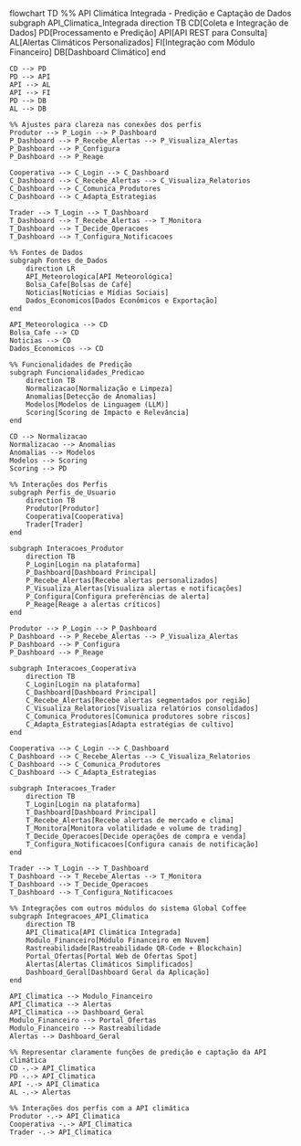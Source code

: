 flowchart TD
    %% API Climática Integrada - Predição e Captação de Dados
    subgraph API_Climatica_Integrada
        direction TB
        CD[Coleta e Integração de Dados]
        PD[Processamento e Predição]
        API[API REST para Consulta]
        AL[Alertas Climáticos Personalizados]
        FI[Integração com Módulo Financeiro]
        DB[Dashboard Climático]
    end

    CD --> PD
    PD --> API
    API --> AL
    API --> FI
    PD --> DB
    AL --> DB

    %% Ajustes para clareza nas conexões dos perfis
    Produtor --> P_Login --> P_Dashboard
    P_Dashboard --> P_Recebe_Alertas --> P_Visualiza_Alertas
    P_Dashboard --> P_Configura
    P_Dashboard --> P_Reage

    Cooperativa --> C_Login --> C_Dashboard
    C_Dashboard --> C_Recebe_Alertas --> C_Visualiza_Relatorios
    C_Dashboard --> C_Comunica_Produtores
    C_Dashboard --> C_Adapta_Estrategias

    Trader --> T_Login --> T_Dashboard
    T_Dashboard --> T_Recebe_Alertas --> T_Monitora
    T_Dashboard --> T_Decide_Operacoes
    T_Dashboard --> T_Configura_Notificacoes

    %% Fontes de Dados
    subgraph Fontes_de_Dados
        direction LR
        API_Meteorologica[API Meteorológica]
        Bolsa_Cafe[Bolsas de Café]
        Noticias[Notícias e Mídias Sociais]
        Dados_Economicos[Dados Econômicos e Exportação]
    end

    API_Meteorologica --> CD
    Bolsa_Cafe --> CD
    Noticias --> CD
    Dados_Economicos --> CD

    %% Funcionalidades de Predição
    subgraph Funcionalidades_Predicao
        direction TB
        Normalizacao[Normalização e Limpeza]
        Anomalias[Detecção de Anomalias]
        Modelos[Modelos de Linguagem (LLM)]
        Scoring[Scoring de Impacto e Relevância]
    end

    CD --> Normalizacao
    Normalizacao --> Anomalias
    Anomalias --> Modelos
    Modelos --> Scoring
    Scoring --> PD

    %% Interações dos Perfis
    subgraph Perfis_de_Usuario
        direction TB
        Produtor[Produtor]
        Cooperativa[Cooperativa]
        Trader[Trader]
    end

    subgraph Interacoes_Produtor
        direction TB
        P_Login[Login na plataforma]
        P_Dashboard[Dashboard Principal]
        P_Recebe_Alertas[Recebe alertas personalizados]
        P_Visualiza_Alertas[Visualiza alertas e notificações]
        P_Configura[Configura preferências de alerta]
        P_Reage[Reage a alertas críticos]
    end

    Produtor --> P_Login --> P_Dashboard
    P_Dashboard --> P_Recebe_Alertas --> P_Visualiza_Alertas
    P_Dashboard --> P_Configura
    P_Dashboard --> P_Reage

    subgraph Interacoes_Cooperativa
        direction TB
        C_Login[Login na plataforma]
        C_Dashboard[Dashboard Principal]
        C_Recebe_Alertas[Recebe alertas segmentados por região]
        C_Visualiza_Relatorios[Visualiza relatórios consolidados]
        C_Comunica_Produtores[Comunica produtores sobre riscos]
        C_Adapta_Estrategias[Adapta estratégias de cultivo]
    end

    Cooperativa --> C_Login --> C_Dashboard
    C_Dashboard --> C_Recebe_Alertas --> C_Visualiza_Relatorios
    C_Dashboard --> C_Comunica_Produtores
    C_Dashboard --> C_Adapta_Estrategias

    subgraph Interacoes_Trader
        direction TB
        T_Login[Login na plataforma]
        T_Dashboard[Dashboard Principal]
        T_Recebe_Alertas[Recebe alertas de mercado e clima]
        T_Monitora[Monitora volatilidade e volume de trading]
        T_Decide_Operacoes[Decide operações de compra e venda]
        T_Configura_Notificacoes[Configura canais de notificação]
    end

    Trader --> T_Login --> T_Dashboard
    T_Dashboard --> T_Recebe_Alertas --> T_Monitora
    T_Dashboard --> T_Decide_Operacoes
    T_Dashboard --> T_Configura_Notificacoes

    %% Integrações com outros módulos do sistema Global Coffee
    subgraph Integracoes_API_Climatica
        direction TB
        API_Climatica[API Climática Integrada]
        Modulo_Financeiro[Módulo Financeiro em Nuvem]
        Rastreabilidade[Rastreabilidade QR-Code + Blockchain]
        Portal_Ofertas[Portal Web de Ofertas Spot]
        Alertas[Alertas Climáticos Simplificados]
        Dashboard_Geral[Dashboard Geral da Aplicação]
    end

    API_Climatica --> Modulo_Financeiro
    API_Climatica --> Alertas
    API_Climatica --> Dashboard_Geral
    Modulo_Financeiro --> Portal_Ofertas
    Modulo_Financeiro --> Rastreabilidade
    Alertas --> Dashboard_Geral

    %% Representar claramente funções de predição e captação da API climática
    CD -.-> API_Climatica
    PD -.-> API_Climatica
    API -.-> API_Climatica
    AL -.-> Alertas

    %% Interações dos perfis com a API climática
    Produtor -.-> API_Climatica
    Cooperativa -.-> API_Climatica
    Trader -.-> API_Climatica
